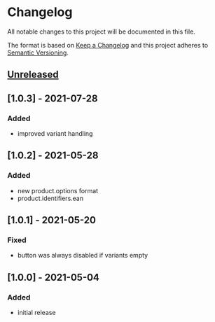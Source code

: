 # Changelog

All notable changes to this project will be documented in this file.

The format is based on [Keep a Changelog](http://keepachangelog.com/) and this project adheres to [Semantic Versioning](http://semver.org/).

## [Unreleased]

## [1.0.3] - 2021-07-28
### Added
- improved variant handling

## [1.0.2] - 2021-05-28
### Added
- new product.options format
- product.identifiers.ean

## [1.0.1] - 2021-05-20
### Fixed
- button was always disabled if variants empty

## [1.0.0] - 2021-05-04
### Added
- initial release

[Unreleased]: https://github.com/retail-red/shopware-5/compare/1.0.0...HEAD

